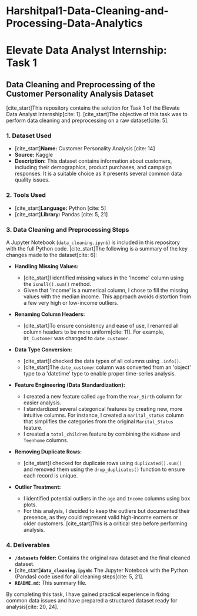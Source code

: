 # Harshitpal1-Data-Cleaning-and-Processing-Data-Analytics
# Elevate Data Analyst Internship: Task 1

## Data Cleaning and Preprocessing of the Customer Personality Analysis Dataset

[cite_start]This repository contains the solution for Task 1 of the Elevate Data Analyst Internship[cite: 1]. [cite_start]The objective of this task was to perform data cleaning and preprocessing on a raw dataset[cite: 5].

### 1. Dataset Used

* [cite_start]**Name:** Customer Personality Analysis [cite: 14]
* **Source:** Kaggle
* **Description:** This dataset contains information about customers, including their demographics, product purchases, and campaign responses. It is a suitable choice as it presents several common data quality issues.

### 2. Tools Used

* [cite_start]**Language:** Python [cite: 5]
* [cite_start]**Library:** Pandas [cite: 5, 21]

### 3. Data Cleaning and Preprocessing Steps

A Jupyter Notebook (`data_cleaning.ipynb`) is included in this repository with the full Python code. [cite_start]The following is a summary of the key changes made to the dataset[cite: 6]:

* **Handling Missing Values:**
    * [cite_start]I identified missing values in the 'Income' column using the `isnull().sum()` method.
    * Given that 'Income' is a numerical column, I chose to fill the missing values with the median income. This approach avoids distortion from a few very high or low-income outliers.

* **Renaming Column Headers:**
    * [cite_start]To ensure consistency and ease of use, I renamed all column headers to be more uniform[cite: 11]. For example, `Dt_Customer` was changed to `date_customer`.

* **Data Type Conversion:**
    * [cite_start]I checked the data types of all columns using `.info()`.
    * [cite_start]The `date_customer` column was converted from an 'object' type to a 'datetime' type to enable proper time-series analysis.

* **Feature Engineering (Data Standardization):**
    * I created a new feature called `age` from the `Year_Birth` column for easier analysis.
    * I standardized several categorical features by creating new, more intuitive columns. For instance, I created a `marital_status` column that simplifies the categories from the original `Marital_Status` feature.
    * I created a `total_children` feature by combining the `Kidhome` and `Teenhome` columns.

* **Removing Duplicate Rows:**
    * [cite_start]I checked for duplicate rows using `duplicated().sum()` and removed them using the `drop_duplicates()` function to ensure each record is unique.

* **Outlier Treatment:**
    * I identified potential outliers in the `age` and `Income` columns using box plots.
    * For this analysis, I decided to keep the outliers but documented their presence, as they could represent valid high-income earners or older customers. [cite_start]This is a critical step before performing analysis.

### 4. Deliverables

* **`/datasets` folder:** Contains the original raw dataset and the final cleaned dataset.
* [cite_start]**`data_cleaning.ipynb`:** The Jupyter Notebook with the Python (Pandas) code used for all cleaning steps[cite: 5, 21].
* **`README.md`:** This summary file.

By completing this task, I have gained practical experience in fixing common data issues and have prepared a structured dataset ready for analysis[cite: 20, 24].
